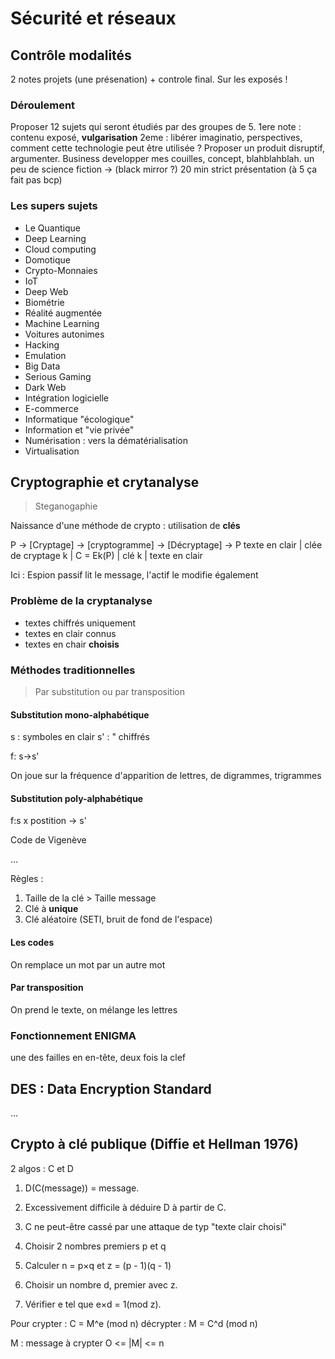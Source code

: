 # Sécurité et réseaux

## Contrôle modalités

2 notes projets (une présenation) + controle final. Sur les exposés !

### Déroulement

Proposer 12 sujets qui seront étudiés par des groupes de 5.
1ere note : contenu exposé, **vulgarisation**
2eme : libérer imaginatio, perspectives, comment cette technologie peut être utilisée ? Proposer un produit disruptif, argumenter.
Business developper mes couilles, concept, blahblahblah.
un peu de science fiction → (black mirror ?)
20 min strict présentation (à 5 ça fait pas bcp)

### Les supers sujets

- Le Quantique
- Deep Learning
- Cloud computing
- Domotique
- Crypto-Monnaies
- IoT
- Deep Web
- Biométrie
- Réalité augmentée
- Machine Learning
- Voitures autonimes
- Hacking
- Emulation
- Big Data
- Serious Gaming
- Dark Web
- Intégration logicielle
- E-commerce
- Informatique "écologique"
- Information et "vie privée" 
- Numérisation : vers la dématérialisation
- Virtualisation

## Cryptographie et crytanalyse
> Steganogaphie

Naissance d'une méthode de crypto : utilisation de **clés**

P  → [Cryptage] → [cryptogramme] → [Décryptage] → P
texte en clair | clée de cryptage k | C = Ek(P) | clé k | texte en clair

Ici : Espion passif lit le message, l'actif le modifie également

### Problème de la cryptanalyse

- textes chiffrés uniquement
- textes en clair connus
- textes en chair **choisis**

### Méthodes traditionnelles

> Par substitution ou par transposition

#### Substitution mono-alphabétique

s : symboles en clair
s' : " chiffrés

f: s→s'

On joue sur la fréquence d'apparition de lettres, de digrammes, trigrammes 

#### Substitution poly-alphabétique

f:s x postition → s'

Code de Vigenève

...

Règles : 

1. Taille de la clé > Taille message
2. Clé à **unique**
3. Clé aléatoire (SETI, bruit de fond de l'espace)

#### Les codes

On remplace un mot par un autre mot

#### Par transposition

On prend le texte, on mélange les lettres

### Fonctionnement ENIGMA

une des failles en en-tête, deux fois la clef

## DES : Data Encryption Standard

...

## Crypto à clé publique (Diffie et Hellman 1976)

2 algos : C et D

1. D(C(message)) = message.
2. Excessivement difficile à déduire D à partir de C.
3. C ne peut-être cassé par une attaque de typ "texte clair choisi"

1. Choisir 2 nombres premiers p et q
2. Calculer n = p×q et z = (p - 1)(q - 1)
3. Choisir un nombre d, premier avec z.
4. Vérifier e tel que e×d = 1(mod z).

Pour crypter : C = M^e (mod n)
	 décrypter : M = C^d (mod n)

M : message à crypter O <= |M| <= n

